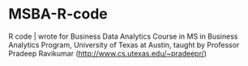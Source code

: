 MSBA-R-code
===========

R code | wrote for Business Data Analytics Course in MS in Business Analytics Program, University of Texas at Austin, taught by Professor Pradeep Ravikumar (http://www.cs.utexas.edu/~pradeepr/)
